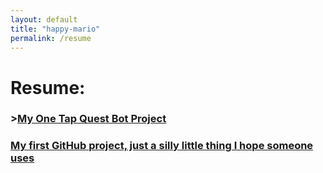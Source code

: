 ```yaml
---
layout: default 
title: "happy-mario"
permalink: /resume
---
```

# Resume:
<h3>><u><a href="https://github.com/happy-mario/happy-mario.github.io/tree/main" target="_blank">My One Tap Quest Bot Project</a></u></h3>
<h3><u> My first GitHub project, just a silly little thing I hope someone uses </u></h3>